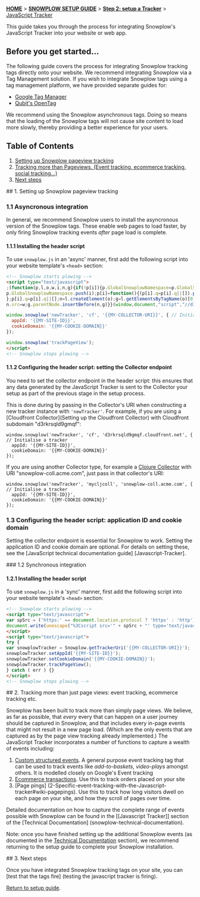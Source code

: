 [**HOME**](Home) > [**SNOWPLOW SETUP GUIDE**](Setting-up-Snowplow) > [**Step 2: setup a Tracker**](Setting-up-a-Tracker) > [JavaScript Tracker](Javascript-Tracker-setup)

This guide takes you through the process for integrating Snowplow's JavaScript Tracker into your website or web app.

## Before you get started...

The following guide covers the process for integrating Snowplow tracking tags directly onto your website. We recommend integrating Snowplow via a Tag Management solution. If you wish to integrate Snowplow tags using a tag management platform, we have provided separate guides for:

* [Google Tag Manager](integrating-javascript-tags-with-google-tag-manager)
* [Qubit's OpenTag](integrating-javascript-tags-with-qubit-opentag)

We recommend using the Snowplow asynchronous tags. Doing so means that the loading of the Snowplow tags will not cause site content to load more slowly, thereby providing a better experience for your users.

## Table of Contents

1. [Setting up Snowplow pageview tracking](#pageview)
2. [Tracking more than Pageviews. (Event tracking, ecommerce tracking, social tracking...)](#events)
4. [Next steps](#next-steps)

<a name="pageview"/>
## 1. Setting up Snowplow pageview tracking

### 1.1 Asyncronous integration

In general, we recommend Snowplow users to install the asyncronous version of the Snowplow tags. These enable web pages to load faster, by only firing Snowplow tracking events *after* page load is complete.

#### 1.1.1 Installing the header script

To use `snowplow.js` in an 'async' manner, first add the following script into your website template's `<head>` section:

```html
<!-- Snowplow starts plowing -->
<script type="text/javascript">
;(function(p,l,o,w,i,n,g){if(!p[i]){p.GlobalSnowplowNamespace=p.GlobalSnowplowNamespace||[];
p.GlobalSnowplowNamespace.push(i);p[i]=function(){(p[i].q=p[i].q||[]).push(arguments)
};p[i].q=p[i].q||[];n=l.createElement(o);g=l.getElementsByTagName(o)[0];n.async=1;
n.src=w;g.parentNode.insertBefore(n,g)}}(window,document,"script","//d1fc8wv8zag5ca.cloudfront.net/2.5.1/sp.js","snowplow"));

window.snowplow('newTracker', 'cf', '{{MY-COLLECTOR-URI}}', { // Initialise a tracker
  appId: '{{MY-SITE-ID}}',
  cookieDomain: '{{MY-COOKIE-DOMAIN}}'
});

window.snowplow('trackPageView');
</script>
<!-- Snowplow stops plowing -->
```

#### 1.1.2 Configuring the header script: setting the Collector endpoint

You need to set the collector endpoint in the header script: this ensures that any data generated by the JavaScript Tracker is sent to the Collector your setup as part of the previous stage in the setup process. 

This is done during by passing in the Collector's URI when constructing a new tracker instance with `'newTracker'`. For example, if you are using a [Cloudfront Collector](Setting up the Cloudfront Collector) with Cloudfront subdomain "d3rkrsqld9gmqf":

```
window.snowplow('newTracker', 'cf', 'd3rkrsqld9gmqf.cloudfront.net', { // Initialise a tracker
  appId: '{{MY-SITE-ID}}',
  cookieDomain: '{{MY-COOKIE-DOMAIN}}'
});
```

If you are using another Collector type, for example a [Clojure Collector](setting-up-the-clojure-collector) with URI "snowplow-coll.acme.com", just pass in that collector's URI: 

```
window.snowplow('newTracker', 'mycljcoll', 'snowplow-coll.acme.com', { // Initialise a tracker
  appId: '{{MY-SITE-ID}}',
  cookieDomain: '{{MY-COOKIE-DOMAIN}}'
});
```

### 1.3 Configuring the header script: application ID and cookie domain

Setting the collector endpoint is essential for Snowplow to work. Setting the application ID and cookie domain are optional. For details on setting these, see the [JavaScript technical documentation guide] [Javascript-Tracker].

<a name="sync"/>
### 1.2 Synchronous integration

#### 1.2.1 Installing the header script

To use `snowplow.js` in a 'sync' manner, first add the following script into your website template's `<head>` section:

```html
<!-- Snowplow starts plowing -->
<script type="text/javascript">
var spSrc = ('https:' == document.location.protocol ? 'https' : 'http') + '://d1fc8wv8zag5ca.cloudfront.net/2.5.1/sp.js';
document.write(unescape("%3Cscript src='" + spSrc + "' type='text/javascript'%3E%3C/script%3E"));
</script>
<script type="text/javascript">
try {
var snowplowTracker = Snowplow.getTrackerUri('{{MY-COLLECTOR-URI}}');
snowplowTracker.setAppId('{{MY-SITE-ID}}');
snowplowTracker.setCookieDomain('{{MY-COOKIE-DOMAIN}}');
snowplowTracker.trackPageView();
} catch ( err ) {}
</script>
<!-- Snowplow stops plowing -->
```

<a name="events" />
## 2. Tracking more than just page views: event tracking, ecommerce tracking etc.

Snowplow has been built to track more than simply page views. We believe, as far as possible, that *every* every that can happen on a user journey should be captured in Snowplow, and that includes every in-page events that might not result in a new page load. (Which are the only events that are captured as by the page view tracking already implemented.) The JavaScript Tracker incorporates a number of functions to capture a wealth of events including:

1. [Custom structured events](2-Specific-event-tracking-with-the-Javascript-tracker#wiki-custom-structured-events). A general purpose event tracking tag that can be used to track events like *add-to-baskets*, *video-plays* amongst others. It is modelled closely on Google's Event tracking
2. [Ecommerce transactions](2-Specific-event-tracking-with-the-Javascript-tracker#wiki-ecommerce). Use this to track orders placed on your site
3. [Page pings] (2-Specific-event-tracking-with-the-Javascript-tracker#wiki-pagepings). Use this to track how long visitors dwell on each page on your site, and how they scroll of pages over time.

Detailed documentation on how to capture the complete range of events possible with Snowplow can be found in the [[Javascript Tracker]] section of the [Technical Documentation] (snowplow-technical-documentation).

Note: once you have finished setting up the additional Snowplow events (as documented in the [Technical Documentation](snowplow-technical-documentation) section), we recommend returning to the setup guide to complete your Snowplow installation.

<a name="next-steps" />
## 3. Next steps

Once you have integrated Snowplow tracking tags on your site, you can [test that the tags fire] (testing the javascript tracker is firing).

[Return to setup guide](Setting-up-Snowplow).


[ga-event-guide]: http://code.google.com/apis/analytics/docs/tracking/eventTrackerGuide.html
[chrome-dev-tools]: http://code.google.com/chrome/devtools/docs/overview.html
[firebug]: http://getfirebug.com/
[network-pane]: setup-guide/images/01_network_pane.png
[contact]: mailto:services@snowplowanalytics.com
[gtm]: http://www.google.com/tagmanager/
